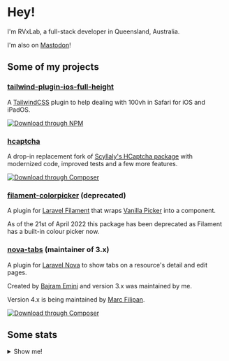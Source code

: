 # Hey!

I'm RVxLab, a full-stack developer in Queensland, Australia. 

I'm also on <a rel="me" href="https://phpc.social/@rvxlab">Mastodon</a>!

## Some of my projects

### [tailwind-plugin-ios-full-height](https://github.com/RVxLab/tailwind-plugin-ios-full-height)

A [TailwindCSS](https://tailwindcss.com) plugin to help dealing with 100vh in Safari for iOS and iPadOS.

[![Download through NPM](https://img.shields.io/badge/JS-npm%20i%20--D%20%40rvxlab%2Ftailwind--plugin--ios--full--height-%23F7DF1E?logo=JavaScript&style=flat-square)](https://www.npmjs.com/package/@rvxlab/tailwind-plugin-ios-full-height)

### [hcaptcha](https://github.com/RVxLab/hcaptcha)

A drop-in replacement fork of [Scyllaly's HCaptcha package](https://github.com/scyllaly/hcaptcha) with modernized code, improved tests and a few more features.

[![Download through Composer](https://img.shields.io/badge/PHP-composer%20require%20rvxlab%2Fhcaptcha-%23777BB4?logo=php&style=flat-square)](https://packagist.org/packages/RVxLab/hcaptcha)

### [filament-colorpicker](https://github.com/RVxLab/filament-colorpicker) (deprecated)

A plugin for [Laravel Filament](https://filamentadmin.com) that wraps [Vanilla Picker](https://vanilla-picker.js.org/) into a component.

As of the 21st of April 2022 this package has been deprecated as Filament has a built-in colour picker now.

### [nova-tabs](https://github.com/eminiarts/nova-tabs) (maintainer of 3.x)

A plugin for [Laravel Nova](https://nova.laravel.com) to show tabs on a resource's detail and edit pages.

Created by [Bajram Emini](https://github.com/bajramemini) and version 3.x was maintained by me.

Version 4.x is being maintained by [Marc Filipan](https://github.com/marcfilipan).

[![Download through Composer](https://img.shields.io/badge/PHP-composer%20require%20eminiarts%2Fnova--tabs-%23777BB4?logo=php&style=flat-square)](https://packagist.org/packages/eminiarts/nova-tabs)


## Some stats

<details>
  <summary>Show me!</summary>
  
  <br>
  
  ![My repo stats](https://github-readme-stats.vercel.app/api?username=rvxlab&show_icons=true)
  
  ![My most used languages](https://github-readme-stats.vercel.app/api/top-langs/?username=rvxlab)
</details>

